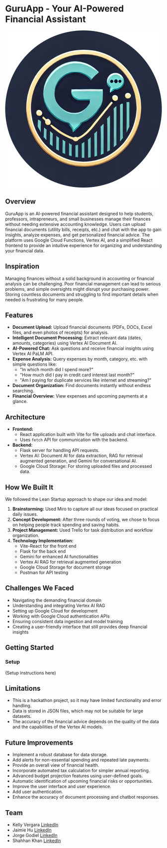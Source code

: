 # GuruApp - Your AI-Powered Financial Assistant

![alt logo](image.png)

## Overview

GuruApp is an AI-powered financial assistant designed to help students, professors, intrapreneurs, and small businesses manage their finances without needing extensive accounting knowledge. Users can upload financial documents (utility bills, receipts, etc.) and chat with the app to gain insights, analyze expenses, and get personalized financial advice. The platform uses Google Cloud Functions, Vertex AI, and a simplified React frontend to provide an intuitive experience for organizing and understanding your financial data.

## Inspiration

Managing finances without a solid background in accounting or financial analysis can be challenging. Poor financial management can lead to serious problems, and simple oversights might disrupt your purchasing power. Storing countless documents and struggling to find important details when needed is frustrating for many people.

## Features

* **Document Upload:** Upload financial documents (PDFs, DOCs, Excel files, and even photos of receipts) for analysis.
* **Intelligent Document Processing:** Extract relevant data (dates, amounts, categories) using Vertex AI Document AI.
* **AI-Powered Chat:** Ask questions and receive financial insights using Vertex AI PaLM API.
* **Expense Analysis:** Query expenses by month, category, etc. with simple questions like:
  * "In which month did I spend more?"
  * "How much did I pay in credit card interest last month?"
  * "Am I paying for duplicate services like internet and streaming?"
* **Document Organization:** Find documents instantly without endless searching.
* **Financial Overview:** View expenses and upcoming payments at a glance.

## Architecture

* **Frontend:**
    * React application built with Vite for file uploads and chat interface.
    * Uses `fetch` API for communication with the backend.
* **Backend:**
    * Flask server for handling API requests.
    * Vertex AI: Document AI for data extraction, RAG for retrieval augmented generation, and Gemini for conversational AI.
    * Google Cloud Storage: For storing uploaded files and processed data.

## How We Built It

We followed the Lean Startup approach to shape our idea and model:
1. **Brainstorming:** Used Miro to capture all our ideas focused on practical daily issues.
2. **Concept Development:** After three rounds of voting, we chose to focus on helping people track spending and saving habits.
3. **Project Management:** Used Trello for task distribution and workflow organization.
4. **Technology Implementation:**
   * Vite-React for the front end
   * Flask for the back end
   * Gemini for enhanced AI functionalities
   * Vertex AI RAG for retrieval augmented generation
   * Google Cloud Storage for document storage
   * Postman for API testing

## Challenges We Faced

* Navigating the demanding financial domain
* Understanding and integrating Vertex AI RAG
* Setting up Google Cloud for development
* Working with Google Cloud authentication APIs
* Ensuring consistent data ingestion and model training
* Creating a user-friendly interface that still provides deep financial insights

## Getting Started

### Setup
(Setup instructions here)

## Limitations

* This is a hackathon project, so it may have limited functionality and error handling.
* Data is stored in JSON files, which may not be suitable for large datasets.
* The accuracy of the financial advice depends on the quality of the data and the capabilities of the Vertex AI models.

## Future Improvements

* Implement a robust database for data storage.
* Add alerts for non-essential spending and repeated late payments.
* Provide an overall view of financial health.
* Incorporate automated tax calculation for simpler annual reporting.
* Advanced budget projection features using user-defined goals.
* Automatic identification of upcoming financial risks or opportunities.
* Improve the user interface and user experience.
* Add user authentication.
* Enhance the accuracy of document processing and chatbot responses.

## Team

* Kelly Vergara [LinkedIn](https://www.linkedin.com/in/kellyvergarat/)
* Jaimie Hu [LinkedIn](https://www.linkedin.com/in/jamie-hu-757785213/)
* Jorge Godiel [LinkedIn](https://www.linkedin.com/in/jorge-ronaldo-godiel-galvez-237000141/)
* Shahhan Khan [LinkedIn](https://www.linkedin.com/in/shaharyar-khan-33032a2a0/)


